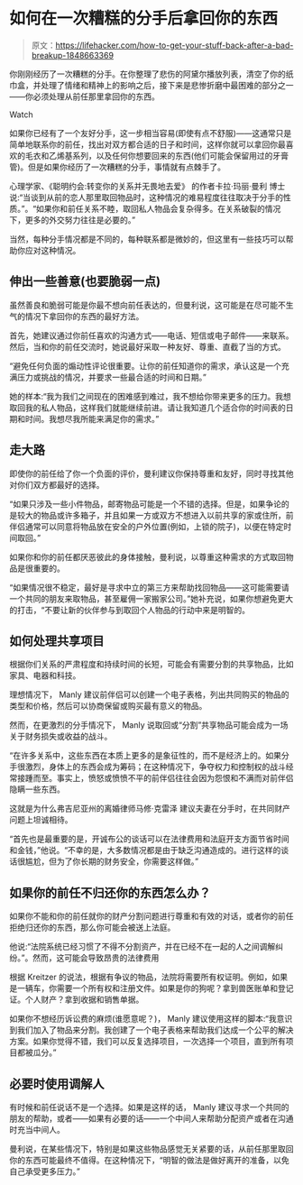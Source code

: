 # 如何在一次糟糕的分手后拿回你的东西

> 原文：<https://lifehacker.com/how-to-get-your-stuff-back-after-a-bad-breakup-1848663369>

你刚刚经历了一次糟糕的分手。在你整理了悲伤的阿黛尔播放列表，清空了你的纸巾盒，并处理了情绪和精神上的影响之后，接下来是悲惨折磨中最困难的部分之一——你必须处理从前任那里拿回你的东西。

Watch

如果你已经有了一个友好分手，这一步相当容易(即使有点不舒服)——这通常只是简单地联系你的前任，找出对双方都合适的日子和时间，这样你就可以拿回你最喜欢的毛衣和乙烯基系列，以及任何你想要回来的东西(他们可能会保留用过的牙膏管)。但是如果你经历了一次糟糕的分手，事情就有点棘手了。

心理学家、《聪明约会:转变你的关系并无畏地去爱》 的作者卡拉·玛丽·曼利 博士说:“当谈到从前的恋人那里取回物品时，这种情况的难易程度往往取决于分手的性质。”。“如果你和前任关系不睦，取回私人物品会复杂得多。在关系破裂的情况下，更多的外交努力往往是必要的。”

当然，每种分手情况都是不同的，每种联系都是微妙的，但这里有一些技巧可以帮助你应对这种情况。

## **伸出一些善意(也要脆弱一点)**

虽然善良和脆弱可能是你最不想向前任表达的，但曼利说，这可能是在尽可能不生气的情况下拿回你的东西的最好方法。

首先，她建议通过你前任喜欢的沟通方式——电话、短信或电子邮件——来联系。然后，当和你的前任交流时，她说最好采取一种友好、尊重、直截了当的方式。

“避免任何负面的煽动性评论很重要。让你的前任知道你的需求，承认这是一个充满压力或挑战的情况，并要求一些最合适的时间和日期。”

她的样本:“我为我们之间现在的困难感到难过，我不想给你带来更多的压力。我想取回我的私人物品，这样我们就能继续前进。请让我知道几个适合你的时间表的日期和时间。我想尽我所能来满足你的需求。”

## **走大路**

即使你的前任给了你一个负面的评价，曼利建议你保持尊重和友好，同时寻找其他对你们双方都最好的选择。

“如果只涉及一些小件物品，邮寄物品可能是一个不错的选择。但是，如果争论的是较大的物品或许多箱子，并且如果一方或双方不想进入以前共享的家或住所，前伴侣通常可以同意将物品放在安全的户外位置(例如，上锁的院子)，以便在特定时间取回。”

如果你和你的前任都厌恶彼此的身体接触，曼利说，以尊重这种需求的方式取回物品是很重要的。

“如果情况很不稳定，最好是寻求中立的第三方来帮助找回物品——这可能需要请一个共同的朋友来取物品，甚至雇佣一家搬家公司。”她补充说，如果你想避免更大的打击，“不要让新的伙伴参与到取回个人物品的行动中来是明智的。

## **如何处理共享项目**

根据你们关系的严肃程度和持续时间的长短，可能会有需要分割的共享物品，比如家具、电器和科技。

理想情况下， Manly 建议前伴侣可以创建一个电子表格，列出共同购买的物品的类型和价格，然后可以协商保留或购买最有意义的物品。

然而，在更激烈的分手情况下， Manly 说取回或“分割”共享物品可能会成为一场关于财务损失或收益的战斗。

“在许多关系中，这些东西在本质上更多的是象征性的，而不是经济上的。如果分手很激烈，身体上的东西会成为筹码；在这种情况下，争夺权力和控制权的战斗经常接踵而至。事实上，愤怒或愤愤不平的前伴侣往往会因为怨恨和不满而对前伴侣隐瞒一些东西。

这就是为什么弗吉尼亚州的离婚律师马修·克雷泽 建议夫妻在分手时，在共同财产问题上坦诚相待。

“首先也是最重要的是，开诚布公的谈话可以在法律费用和法庭开支方面节省时间和金钱，”他说。“不幸的是，大多数情况都是由于缺乏沟通造成的。进行这样的谈话很尴尬，但为了你长期的财务安全，你需要这样做。”

## 如果你的前任不归还你的东西怎么办？

如果你不能和你的前任就你的财产分割问题进行尊重和有效的对话，或者你的前任拒绝归还你的东西，那么你可能会被送上法庭。

他说:“法院系统已经习惯了不得不分割资产，并在已经不在一起的人之间调解纠纷。”。然而，这可能会导致昂贵的法律费用

根据 Kreitzer 的说法，根据有争议的物品，法院将需要所有权证明。例如，如果是一辆车，你需要一个所有权和注册文件。如果是你的狗呢？拿到兽医账单和登记证。个人财产？拿到收据和销售单据。

如果你不想经历诉讼费的麻烦(谁愿意呢？)， Manly 建议使用这样的脚本:“我意识到我们加入了物品来分割。我创建了一个电子表格来帮助我们达成一个公平的解决方案。如果你觉得不错，我们可以反复选择项目，一次选择一个项目，直到所有项目都被瓜分。”

## **必要时使用调解人**

有时候和前任说话不是一个选择。如果是这样的话， Manly 建议寻求一个共同的朋友的帮助，或者——如果有必要的话——一个中间人来帮助分配资产或者在沟通时充当中间人。

曼利说，在某些情况下，特别是如果这些物品感觉无关紧要的话，从前任那里取回你的东西可能最终不值得。在这种情况下，“明智的做法是做好离开的准备，以免自己承受更多压力。”